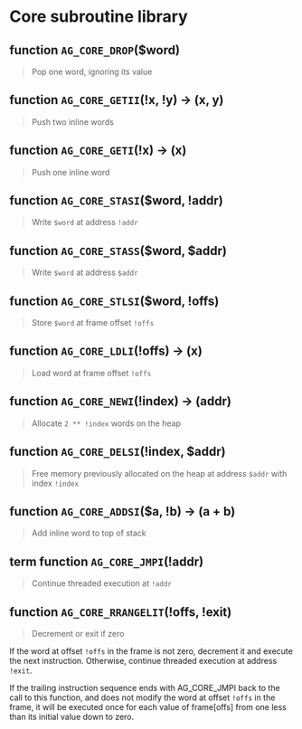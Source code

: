 # Core subroutine library
## **function** `AG_CORE_DROP`($word) 

> Pop one word, ignoring its value

## **function** `AG_CORE_GETII`(!x, !y) → (x, y) 

> Push two inline words

## **function** `AG_CORE_GETI`(!x) → (x) 

> Push one inline word

## **function** `AG_CORE_STASI`($word, !addr) 

> Write `$word` at address `!addr`

## **function** `AG_CORE_STASS`($word, $addr) 

> Write `$word` at address `$addr`

## **function** `AG_CORE_STLSI`($word, !offs) 

> Store `$word` at frame offset `!offs`

## **function** `AG_CORE_LDLI`(!offs) → (x) 

> Load word at frame offset `!offs`

## **function** `AG_CORE_NEWI`(!index) → (addr) 

> Allocate `2 ** !index` words on the heap

## **function** `AG_CORE_DELSI`(!index, $addr) 

> Free memory previously allocated on the heap at address `$addr` with index `!index`

## **function** `AG_CORE_ADDSI`($a, !b) → (a + b) 

> Add inline word to top of stack

## **term function** `AG_CORE_JMPI`(!addr) 

> Continue threaded execution at `!addr`

## **function** `AG_CORE_RRANGELIT`(!offs, !exit) 

> Decrement or exit if zero

If the word at offset `!offs` in the frame is not zero, decrement it and
execute the next instruction. Otherwise, continue threaded execution at
address `!exit`.

If the trailing instruction sequence ends with AG_CORE_JMPI back to the call
to this function, and does not modify the word at offset `!offs` in the
frame, it will be executed once for each value of frame[offs] from one less
than its initial value down to zero.
